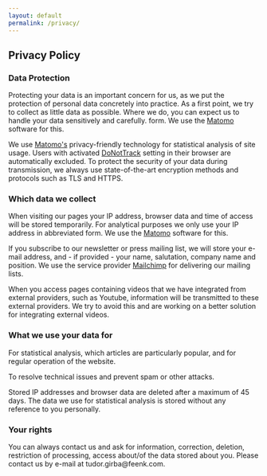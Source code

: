 ```yaml
---
layout: default
permalink: /privacy/
---
```


<section id="components">
  <div class="container pt-5 pb-5 jumbotron-small">
    <div class="row">
      <div class="col-lg-8">
          <h1>Privacy Policy</h1>
          <h3>Data Protection</h3>
            <p class="lead">
                Protecting your data is an important concern for us, as we put the protection of personal data concretely into practice. As a first point, we try to collect as little data as possible. Where we do, you can expect us to handle your data sensitively and carefully.
                form. We use the <a href='https://matomo.org/'>Matomo</a> software for this.
            </p>
            <p class="lead">
                We use <a href='https://matomo.org/'>Matomo's</a> privacy-friendly technology for statistical analysis of site usage. Users with activated <a href='https://en.wikipedia.org/wiki/Do_Not_Track'>DoNotTrack</a> setting in their browser are automatically excluded.
                To protect the security of your data during transmission, we always use state-of-the-art encryption methods and protocols such as TLS and HTTPS.
            </p>
          <h3>Which data we collect</h3>
            <p class="lead">
                When visiting our pages your IP address, browser data and time of access will be stored temporarily. For analytical purposes we only use your IP address in abbreviated form. We use the <a href='https://matomo.org/'>Matomo</a> software for this.
            </p>
            <p class="lead">
                If you subscribe to our newsletter or press mailing list, we will store your e-mail address, and - if provided - your name, salutation, company name and position. We use the service provider <a href='https://mailchimp.com/'>Mailchimp</a> for delivering our mailing lists.
            </p>
            <p class="lead">
When you access pages containing videos that we have integrated from external providers, such as Youtube, information will be transmitted to these external providers. We try to avoid this and are working on a better solution for integrating external videos.
            </p>
            <h3>What we use your data for</h3>
            <p class="lead">
              For statistical analysis, which articles are particularly popular, and for regular operation of the website.
            </p>
            <p class="lead">
              To resolve technical issues and prevent spam or other attacks.
            </p>
            <p class="lead">
              Stored IP addresses and browser data are deleted after a maximum of 45 days. The data we use for statistical analysis is stored without any reference to you personally.
            </p>
            <h3>Your rights</h3>
            <p class="lead">
              You can always contact us and ask for information, correction, deletion, restriction of processing, access about/of the data stored about you. Please contact us by e-mail at tudor.girba@feenk.com.
            </p>
      </div>
    </div>
  </div> <!-- container -->
</section>

